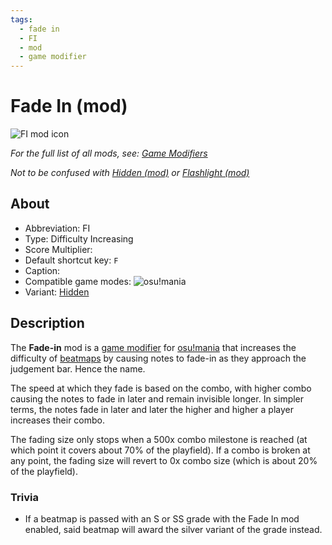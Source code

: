 ```yaml
---
tags:
  - fade in
  - FI
  - mod
  - game modifier
---
```


# Fade In (mod)

![FI mod icon](/wiki/shared/mods/FI.png "Fade In (FI) mod icon")

*For the full list of all mods, see: [Game Modifiers](/wiki/Game_Modifiers)*

*Not to be confused with [Hidden (mod)](/wiki/Game_Modifiers/Hidden) or [Flashlight (mod)](/wiki/Game_Modifiers/Flashlight)*

## About

- Abbreviation: FI
- Type: Difficulty Increasing
- Score Multiplier: <!--placeholder (numbers may vary from game mode to game mode -->
- Default shortcut key: `F`
- Caption: <!--placeholder-->
- Compatible game modes: ![][o!m]
- Variant: [Hidden](/wiki/Game_Modifiers/Hidden)

## Description

The **Fade-in** mod is a [game modifier](/wiki/Game_Modifiers) for [osu!mania](/wiki/Game_Modes/osu!mania) that increases the difficulty of [beatmaps](/wiki/Beatmaps) by causing notes to fade-in as they approach the judgement bar. Hence the name.

The speed at which they fade is based on the combo, with higher combo causing the notes to fade in later and remain invisible longer. In simpler terms, the notes fade in later and later the higher and higher a player increases their combo.

The fading size only stops when a 500x combo milestone is reached (at which point it covers about 70% of the playfield). If a combo is broken at any point, the fading size will revert to 0x combo size (which is about 20% of the playfield). 

### Trivia

- If a beatmap is passed with an S or SS grade with the Fade In mod enabled, said beatmap will award the silver variant of the grade instead. 

[o!m]: /wiki/shared/mode/mania.png "osu!mania"

<!-- this article is a stub -->

<!--TO-DO:
- add images
- replace placeholders -->
